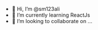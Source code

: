 - 👋 Hi, I’m @sm123ali
- 🌱 I’m currently learning ReactJs
- 💞️ I’m looking to collaborate on ...

<!---
sm123ali/sm123ali is a ✨ special ✨ repository because its `README.md` (this file) appears on your GitHub profile.
You can click the Preview link to take a look at your changes.
--->
